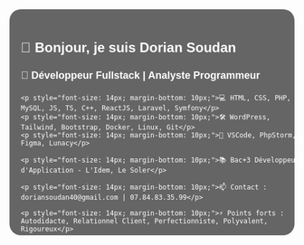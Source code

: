 <div style="position: relative; width: 100%; height: 400px; background-image: url('./fox-background.jpg'); background-size: cover; background-position: center; border-radius: 20px; overflow: hidden;">
  <div style="position: absolute; top: 0; left: 0; width: 100%; height: 100%; background-color: rgba(0,0,0,0.6); padding: 20px; color: white; font-family: Arial, sans-serif;">
    <h1 style="font-size: 24px; margin-bottom: 10px;">👋 Bonjour, je suis Dorian Soudan</h1>
    <h2 style="font-size: 18px; margin-bottom: 20px;">🚀 Développeur Fullstack | Analyste Programmeur</h2>
    
    <p style="font-size: 14px; margin-bottom: 10px;">💻 HTML, CSS, PHP, MySQL, JS, TS, C++, ReactJS, Laravel, Symfony</p>
    <p style="font-size: 14px; margin-bottom: 10px;">🛠️ WordPress, Tailwind, Bootstrap, Docker, Linux, Git</p>
    <p style="font-size: 14px; margin-bottom: 10px;">🎨 VSCode, PhpStorm, Figma, Lunacy</p>
    
    <p style="font-size: 14px; margin-bottom: 10px;">📚 Bac+3 Développeur d'Application - L'Idem, Le Soler</p>
    
    <p style="font-size: 14px; margin-bottom: 10px;">📫 Contact : doriansoudan40@gmail.com | 07.84.83.35.99</p>
    
    <p style="font-size: 14px; margin-bottom: 10px;">⚡ Points forts : Autodidacte, Relationnel Client, Perfectionniste, Polyvalent, Rigoureux</p>
    
    <p style="font-size: 14px;">🔗 Portfolio : GitHub | GitLab | LinkedIn</p>
  </div>
</div>
